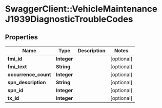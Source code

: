 # SwaggerClient::VehicleMaintenanceJ1939DiagnosticTroubleCodes

## Properties
Name | Type | Description | Notes
------------ | ------------- | ------------- | -------------
**fmi_id** | **Integer** |  | [optional] 
**fmi_text** | **String** |  | [optional] 
**occurrence_count** | **Integer** |  | [optional] 
**spn_description** | **String** |  | [optional] 
**spn_id** | **Integer** |  | [optional] 
**tx_id** | **Integer** |  | [optional] 


